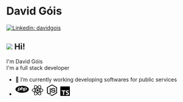 # David Góis
[![Linkedin: davidgois](https://img.shields.io/badge/davidgois-blue?style=flat-square&logo=Linkedin&logoColor=white&link=https://www.linkedin.com/in/david-marcelo-g%C3%B3is-silva-7a1728142/)](https://www.linkedin.com/in/david-marcelo-g%C3%B3is-silva-7a1728142/)

## <img src="https://media.giphy.com/media/hvRJCLFzcasrR4ia7z/giphy.gif" width="30px"> Hi!
I'm David Góis</br>
I'm a full stack developer
- :rocket:   I’m currently working developing softwares for public services
- <img src="php.svg" style="height: 35px; width: 35px;">&nbsp;&nbsp;<img src="react.svg" style="height: 30px; width: 30px;">&nbsp;&nbsp;<img src="nodedotjs.svg" style="height: 30px; width: 30px;">&nbsp;&nbsp;<img src="typescript.svg" style="height: 25px; width: 25px;">
